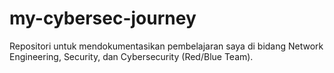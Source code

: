 # my-cybersec-journey
Repositori untuk mendokumentasikan pembelajaran saya di bidang Network Engineering, Security, dan Cybersecurity (Red/Blue Team).
